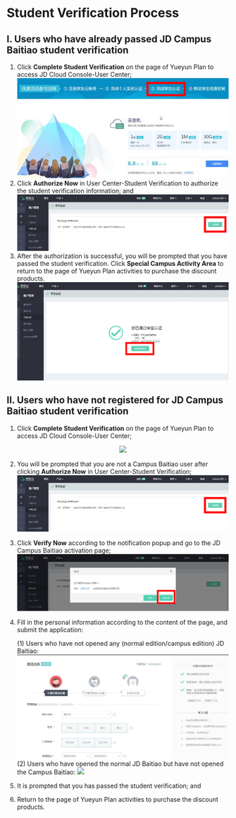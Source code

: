 # Student Verification Process
## I. Users who have already passed JD Campus Baitiao student verification

 1. Click **Complete Student Verification** on the page of Yueyun Plan to access JD Cloud Console-User Center;
![](../../../image/User/Real%20name%20verification/Student%20account%20verification/%E5%AE%8C%E6%88%90%E5%AD%A6%E7%94%9F%E8%AE%A4%E8%AF%81.jpg)
 2. Click **Authorize Now** in User Center-Student Verification to authorize the student verification information; and
![](../../../image/User/Real%20name%20verification/Student%20account%20verification/%E5%AD%A6%E7%94%9F%E8%AE%A4%E8%AF%81-%E7%AB%8B%E5%8D%B3%E6%8E%88%E6%9D%83.jpg)
 3. After the authorization is successful, you will be prompted that you have passed the student verification. Click **Special Campus Activity Area** to return to the page of Yueyun Plan activities to purchase the discount products.
![](../../../image/User/Real%20name%20verification/Student%20account%20verification/%E6%A0%A1%E5%9B%AD%E6%B4%BB%E5%8A%A8%E4%B8%93%E5%8C%BA.jpg)

## II. Users who have not registered for JD Campus Baitiao student verification

 1. Click **Complete Student Verification** on the page of Yueyun Plan to access JD Cloud Console-User Center;
    <div align=center><img src=https://github.com/jdcloudcom/cn/blob/edit/image/User/Real%20name%20verification/Student%20account%20verification/%E6%9C%AA%E6%B3%A8%E5%86%8C%E8%BF%87%E4%BA%AC%E4%B8%9C%E6%A0%A1%E5%9B%AD%E7%99%BD%E6%9D%A1%E5%AD%A6%E7%94%9F%E8%AE%A4%E8%AF%81%E7%9A%84%E7%94%A8%E6%88%B7-%E5%AE%8C%E6%88%90%E5%AD%A6%E7%94%9F%E8%AE%A4%E8%AF%81.jpg/></div>
 2. You will be prompted that you are not a Campus Baitiao user after clicking **Authorize Now** in User Center-Student Verification;
![](../../../image/User/Real%20name%20verification/Student%20account%20verification/%E6%9C%AA%E6%B3%A8%E5%86%8C%E8%BF%87%E4%BA%AC%E4%B8%9C%E6%A0%A1%E5%9B%AD%E7%99%BD%E6%9D%A1%E5%AD%A6%E7%94%9F%E8%AE%A4%E8%AF%81%E7%9A%84%E7%94%A8%E6%88%B7-%E7%AB%8B%E5%8D%B3%E6%8E%88%E6%9D%83.jpg)
 3. Click **Verify Now** according to the notification popup and go to the JD Campus Baitiao activation page;
![](../../../image/User/Real%20name%20verification/Student%20account%20verification/%E6%9C%AA%E6%B3%A8%E5%86%8C%E8%BF%87%E4%BA%AC%E4%B8%9C%E6%A0%A1%E5%9B%AD%E7%99%BD%E6%9D%A1%E5%AD%A6%E7%94%9F%E8%AE%A4%E8%AF%81%E7%9A%84%E7%94%A8%E6%88%B7-%E7%AB%8B%E5%8D%B3%E8%AE%A4%E8%AF%81.jpg)
 
 4. Fill in the personal information according to the content of the page, and submit the application:
    
    (1) Users who have not opened any (normal edition/campus edition) JD Baitiao: 
![](../../../image/User/Real%20name%20verification/Student%20account%20verification/%E6%8F%90%E4%BA%A4%E7%94%B3%E8%AF%B71.jpg)
    (2) Users who have opened the normal JD Baitiao but have not opened the Campus Baitiao:
![](../../../edit/image/User/Real%20name%20verification/Student%20account%20verification/%E6%8F%90%E4%BA%A4%E7%94%B3%E8%AF%B72.jpg)
        
 5. It is prompted that you has passed the student verification; and
 6. Return to the page of Yueyun Plan activities to purchase the discount products.
